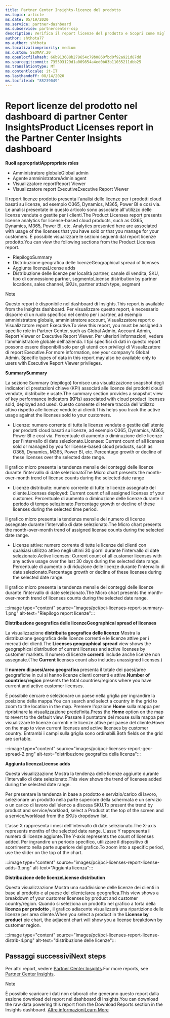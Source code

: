 ```yaml
---
title: Partner Center Insights-licenze del prodotto
ms.topic: article
ms.date: 05/19/2020
ms.service: partner-dashboard
ms.subservice: partnercenter-csp
description: Verifica il report licenze del prodotto e Scopri come migliorare con i prodotti cloud basati su licenza che Vendi o Gestisci per i tuoi clienti.
author: shthota77
ms.author: shthota
ms.localizationpriority: medium
ms.custom: SEOMAY.20
ms.openlocfilehash: 66b913688b279654c79b0860fbd0f92a921d87dd
ms.sourcegitcommit: 735593129d1a009854a4ed0b03b11035211dbb25
ms.translationtype: MT
ms.contentlocale: it-IT
ms.lasthandoff: 08/14/2020
ms.locfileid: "88239049"
---
```

# <a name="product-licenses-report-in-the-partner-center-insights-dashboard"></a><span data-ttu-id="d92f4-103">Report licenze del prodotto nel dashboard di partner Center Insights</span><span class="sxs-lookup"><span data-stu-id="d92f4-103">Product Licenses report in the Partner Center Insights dashboard</span></span>

<span data-ttu-id="d92f4-104">**Ruoli appropriati**</span><span class="sxs-lookup"><span data-stu-id="d92f4-104">**Appropriate roles**</span></span>
- <span data-ttu-id="d92f4-105">Amministratore globale</span><span class="sxs-lookup"><span data-stu-id="d92f4-105">Global admin</span></span>
- <span data-ttu-id="d92f4-106">Agente amministratore</span><span class="sxs-lookup"><span data-stu-id="d92f4-106">Admin agent</span></span>
- <span data-ttu-id="d92f4-107">Visualizzatore report</span><span class="sxs-lookup"><span data-stu-id="d92f4-107">Report Viewer</span></span>
- <span data-ttu-id="d92f4-108">Visualizzatore report Executive</span><span class="sxs-lookup"><span data-stu-id="d92f4-108">Executive Report Viewer</span></span>

<span data-ttu-id="d92f4-109">Il report licenze prodotto presenta l'analisi delle licenze per i prodotti cloud basati su licenze, ad esempio O365, Dynamics, M365, Power BI e così via. Le analisi presentate in questo articolo sono associate all'utilizzo delle licenze vendute o gestite per i clienti.</span><span class="sxs-lookup"><span data-stu-id="d92f4-109">The Product Licenses report presents license analytics for license-based cloud products, such as O365, Dynamics, M365, Power BI, etc. Analytics presented here are associated with usage of the licenses that you have sold or that you manage for your customers.</span></span> <span data-ttu-id="d92f4-110">È possibile visualizzare le sezioni seguenti dal report licenze prodotto.</span><span class="sxs-lookup"><span data-stu-id="d92f4-110">You can view the following sections from the Product Licenses report.</span></span>

- <span data-ttu-id="d92f4-111">Riepilogo</span><span class="sxs-lookup"><span data-stu-id="d92f4-111">Summary</span></span>
- <span data-ttu-id="d92f4-112">Distribuzione geografica delle licenze</span><span class="sxs-lookup"><span data-stu-id="d92f4-112">Geographical spread of licenses</span></span>
- <span data-ttu-id="d92f4-113">Aggiunta licenza</span><span class="sxs-lookup"><span data-stu-id="d92f4-113">License adds</span></span>
- <span data-ttu-id="d92f4-114">Distribuzione delle licenze per località partner, canale di vendita, SKU, tipo di connessione partner, segmento</span><span class="sxs-lookup"><span data-stu-id="d92f4-114">License distribution by partner locations, sales channel, SKUs, partner attach type, segment</span></span>

 > [!NOTE]
 > <span data-ttu-id="d92f4-115">Questo report è disponibile nel dashboard di Insights.</span><span class="sxs-lookup"><span data-stu-id="d92f4-115">This report is available from the Insights dashboard.</span></span> <span data-ttu-id="d92f4-116">Per visualizzare questo report, è necessario disporre di un ruolo specifico nel centro per i partner, ad esempio amministratore globale, amministratore account, Visualizzatore report o Visualizzatore report Executive.</span><span class="sxs-lookup"><span data-stu-id="d92f4-116">To view this report, you must be assigned a specific role in Partner Center, such as Global Admin, Account Admin, Report Viewer or Executive Report Viewer.</span></span> <span data-ttu-id="d92f4-117">Per ulteriori informazioni, vedere l'amministratore globale dell'azienda. I tipi specifici di dati in questo report possono essere disponibili solo per gli utenti con privilegi di Visualizzatore di report Executive.</span><span class="sxs-lookup"><span data-stu-id="d92f4-117">For more information, see your company's Global Admin. Specific types of data in this report may also be available only to users with Executive Report Viewer privileges.</span></span>

<span data-ttu-id="d92f4-118">**Summary**</span><span class="sxs-lookup"><span data-stu-id="d92f4-118">**Summary**</span></span>

<span data-ttu-id="d92f4-119">La sezione Summary (riepilogo) fornisce una visualizzazione snapshot degli indicatori di prestazioni chiave (KPI) associati alle licenze dei prodotti cloud vendute, distribuite e usate.</span><span class="sxs-lookup"><span data-stu-id="d92f4-119">The summary section provides a snapshot view of key performance indicators (KPIs) associated with cloud product licenses sold, deployed and used.</span></span> <span data-ttu-id="d92f4-120">Questo consente di tenere traccia dell'utilizzo attivo rispetto alle licenze vendute ai clienti.</span><span class="sxs-lookup"><span data-stu-id="d92f4-120">This helps you track the active usage against the licenses sold to your customers.</span></span>

- <span data-ttu-id="d92f4-121">Licenze: numero corrente di tutte le licenze vendute o gestite dall'utente per prodotti cloud basati su licenze, ad esempio O365, Dynamics, M365, Power BI e così via. Percentuale di aumento o diminuzione delle licenze per l'intervallo di date selezionato.</span><span class="sxs-lookup"><span data-stu-id="d92f4-121">Licenses: Current count of all licenses sold or managed by you for license-based cloud products, such as O365, Dynamics, M365, Power BI, etc. Percentage growth or decline of these licenses over the selected date range.</span></span>

<span data-ttu-id="d92f4-122">Il grafico micro presenta la tendenza mensile dei conteggi delle licenze durante l'intervallo di date selezionato</span><span class="sxs-lookup"><span data-stu-id="d92f4-122">The Micro chart presents the month-over-month trend of license counts during the selected date range</span></span>

- <span data-ttu-id="d92f4-123">Licenze distribuite: numero corrente di tutte le licenze assegnate del cliente.</span><span class="sxs-lookup"><span data-stu-id="d92f4-123">Licenses deployed: Current count of all assigned licenses of your customer.</span></span>
<span data-ttu-id="d92f4-124">Percentuale di aumento o diminuzione delle licenze durante il periodo di tempo selezionato.</span><span class="sxs-lookup"><span data-stu-id="d92f4-124">Percentage growth or decline of these licenses during the selected time period.</span></span>

<span data-ttu-id="d92f4-125">Il grafico micro presenta la tendenza mensile del numero di licenze assegnate durante l'intervallo di date selezionato.</span><span class="sxs-lookup"><span data-stu-id="d92f4-125">The Micro chart presents the month-over-month trend of assigned license counts during the selected date range.</span></span>

- <span data-ttu-id="d92f4-126">Licenze attive: numero corrente di tutte le licenze dei clienti con qualsiasi utilizzo attivo negli ultimi 30 giorni durante l'intervallo di date selezionato.</span><span class="sxs-lookup"><span data-stu-id="d92f4-126">Active licenses: Current count of all customer licenses with any active usage over the last 30 days during the selected date range.</span></span>
<span data-ttu-id="d92f4-127">Percentuale di aumento o di riduzione delle licenze durante l'intervallo di date selezionato.</span><span class="sxs-lookup"><span data-stu-id="d92f4-127">Percentage growth or decline of these licenses during the selected date range.</span></span>

<span data-ttu-id="d92f4-128">Il grafico micro presenta la tendenza mensile dei conteggi delle licenze durante l'intervallo di date selezionato.</span><span class="sxs-lookup"><span data-stu-id="d92f4-128">The Micro chart presents the month-over-month trend of licenses counts during the selected date range.</span></span>

:::image type="content" source="images/pci/pci-licenses-report-summary-1.png" alt-text="Riepilogo report licenze":::

<span data-ttu-id="d92f4-130">**Distribuzione geografica delle licenze**</span><span class="sxs-lookup"><span data-stu-id="d92f4-130">**Geographical spread of licenses**</span></span>

<span data-ttu-id="d92f4-131">La visualizzazione **distribuita geografica delle licenze** Mostra la distribuzione geografica delle licenze correnti e le licenze attive per i mercati dei clienti.</span><span class="sxs-lookup"><span data-stu-id="d92f4-131">The **Licenses geographical spread** view shows the geographical distribution of current licenses and active licenses by customer markets.</span></span> <span data-ttu-id="d92f4-132">Il numero di licenze **correnti** include anche licenze non assegnate.</span><span class="sxs-lookup"><span data-stu-id="d92f4-132">(The **Current** licenses count also includes unassigned licenses.)</span></span>

<span data-ttu-id="d92f4-133">Il **numero di paesi/area geografica** presenta il totale dei paesi/aree geografiche in cui si hanno licenze clienti correnti e attive.</span><span class="sxs-lookup"><span data-stu-id="d92f4-133">**Number of countries/region** presents the total countries/regions where you have current and active customer licenses.</span></span>

<span data-ttu-id="d92f4-134">È possibile cercare e selezionare un paese nella griglia per ingrandire la posizione della mappa.</span><span class="sxs-lookup"><span data-stu-id="d92f4-134">You can search and select a country in the grid to zoom to the location in the map.</span></span> <span data-ttu-id="d92f4-135">Premere l'opzione **Home** sulla mappa per ripristinare la visualizzazione predefinita.</span><span class="sxs-lookup"><span data-stu-id="d92f4-135">Press the **Home** option on the map to revert to the default view.</span></span> <span data-ttu-id="d92f4-136">Passare il puntatore del mouse sulla mappa per visualizzare le licenze correnti e le licenze attive per paese del cliente.</span><span class="sxs-lookup"><span data-stu-id="d92f4-136">Hover on the map to view current licenses and active licenses by customer country.</span></span> <span data-ttu-id="d92f4-137">Entrambi i campi sulla griglia sono ordinabili.</span><span class="sxs-lookup"><span data-stu-id="d92f4-137">Both fields on the grid are sortable.</span></span>

:::image type="content" source="images/pci/pci-licenses-report-geo-spread-2.png" alt-text="distribuzione geografica della licenza":::

<span data-ttu-id="d92f4-139">**Aggiunta licenza**</span><span class="sxs-lookup"><span data-stu-id="d92f4-139">**License adds**</span></span>

<span data-ttu-id="d92f4-140">Questa visualizzazione Mostra la tendenza delle licenze aggiunte durante l'intervallo di date selezionato.</span><span class="sxs-lookup"><span data-stu-id="d92f4-140">This view shows the trend of licenses added during the selected date range.</span></span> 

<span data-ttu-id="d92f4-141">Per presentare la tendenza in base a prodotto e servizio/carico di lavoro, selezionare un prodotto nella parte superiore della schermata e un servizio o un carico di lavoro dall'elenco a discesa SKU.</span><span class="sxs-lookup"><span data-stu-id="d92f4-141">To present the trend by product and service/workload, select a Product at the top of the screen and a service/workload from the SKUs dropdown list.</span></span>

<span data-ttu-id="d92f4-142">L'asse X rappresenta i mesi dell'intervallo di date selezionato.</span><span class="sxs-lookup"><span data-stu-id="d92f4-142">The X-axis represents months of the selected date range.</span></span> <span data-ttu-id="d92f4-143">L'asse Y rappresenta il numero di licenze aggiunte.</span><span class="sxs-lookup"><span data-stu-id="d92f4-143">The Y-axis represents the count of licenses added.</span></span> <span data-ttu-id="d92f4-144">Per ingrandire un periodo specifico, utilizzare il dispositivo di scorrimento nella parte superiore del grafico.</span><span class="sxs-lookup"><span data-stu-id="d92f4-144">To zoom into a specific period, use the slider on the top of the chart.</span></span>

:::image type="content" source="images/pci/pci-licenses-report-license-adds-3.png" alt-text="Aggiunta licenza":::

<span data-ttu-id="d92f4-146">**Distribuzione delle licenze**</span><span class="sxs-lookup"><span data-stu-id="d92f4-146">**License distribution**</span></span>

<span data-ttu-id="d92f4-147">Questa visualizzazione Mostra una suddivisione delle licenze dei clienti in base al prodotto e al paese del cliente/area geografica.</span><span class="sxs-lookup"><span data-stu-id="d92f4-147">This view shows a breakdown of your customer licenses by product and customer country/region.</span></span> <span data-ttu-id="d92f4-148">Quando si seleziona un prodotto nel grafico a torta della **licenza per prodotto** , il grafico adiacente visualizzerà una ripartizione delle licenze per area cliente.</span><span class="sxs-lookup"><span data-stu-id="d92f4-148">When you select a product in the **License by product** pie chart, the adjacent chart will show you a license breakdown by customer region.</span></span>

:::image type="content" source="images/pci/pci-licenses-report-license-distrib-4.png" alt-text="distribuzione delle licenze":::

## <a name="next-steps"></a><span data-ttu-id="d92f4-150">Passaggi successivi</span><span class="sxs-lookup"><span data-stu-id="d92f4-150">Next steps</span></span>

<span data-ttu-id="d92f4-151">Per altri report, vedere [Partner Center Insights](partner-center-insights.md).</span><span class="sxs-lookup"><span data-stu-id="d92f4-151">For more reports, see [Partner Center Insights](partner-center-insights.md).</span></span>

>[!NOTE] 
> <span data-ttu-id="d92f4-152">È possibile scaricare i dati non elaborati che generano questo report dalla sezione download dei report nel dashboard di Insights.</span><span class="sxs-lookup"><span data-stu-id="d92f4-152">You can download the raw data powering this report from the Download Reports section in the Insights dashboard.</span></span> [<span data-ttu-id="d92f4-153">Altre informazioni</span><span class="sxs-lookup"><span data-stu-id="d92f4-153">Learn More</span></span>](pci-download-reports.md)
